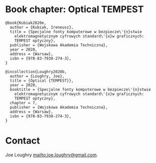 # Book chapter: Optical TEMPEST

```
@book{Kubiak2020e,
  author = {Kubiak, Ireneusz},
  title = {Specjalne fonty komputerowe w bezpiecze\'{n}stwie
    elektromagnetycznym cyfrowych standard\'{o}w graficznych:
    TEMPEST optyczny},
  publisher = {Wojskowa Akademia Techniczna},
  year = 2020,
  address = {Warsaw},
  isbn = {978-83-7938-274-3},
}

@incollection{Loughry2020b,
  author = {Loughry, Joe},
  title = {Optical {TEMPEST}},
  year = 2020,
  booktitle = {Specjalne fonty komputerowe w bezpiecze\'{n}stwie
    elektromagnetycznym cyfrowych standard\'{o}w graficznych:
    TEMPEST optyczny},
  chapter = 7,
  publisher = {Wojskowa Akademia Techniczna},
  address = {Warsaw},
  isbn = {978-83-7938-274-3},
}
```

# Contact
Joe Loughry [mailto:joe.loughry@gmail.com](joe.loughry@gmail.com).


